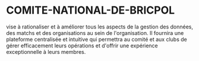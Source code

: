 # COMITE-NATIONAL-DE-BRICPOL
vise à rationaliser et à améliorer tous les aspects de la gestion des données, des matchs et des organisations au sein de l'organisation. Il fournira une plateforme centralisée et intuitive qui permettra au comité et aux clubs de gérer efficacement leurs opérations et d'offrir une expérience exceptionnelle à leurs membres.
